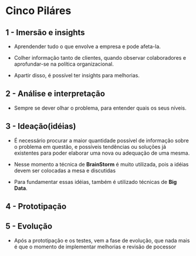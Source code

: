# **Cinco Piláres**

## <b>1 - Imersão e insights</b>

* Aprendender tudo o que envolve a empresa e pode afeta-la.

* Colher informação tanto de clientes, quando observar colaboradores e aprofundar-se na política organizacional.

* Apartir disso, é possível ter insights para melhorias.

## <b>2 - Análise e interpretação</b>

* Sempre se dever olhar o problema, para entender quais os seus níveis.


## <b>3 - Ideação(idéias)</b>

* É necessário procurar a maior quantidade possível de informação sobre o problema em questão, e possíveis tendências ou soluções já existentes para poder elaborar uma nova ou adequação de uma mesma.  

* Nesse momento a técnica de **BrainStorm** é muito utilizada, pois a idéias devem ser colocadas a mesa e discutidas

* Para fundamentar essas idéias, também é utilizado técnicas de **Big Data**. 

## <b>4 - Prototipação</b>

## <b>5 - Evolução</b>

* Após a prototipação e os testes, vem a fase de evolução, que nada mais é que o momento de implementar melhorias e revisão de pocessor